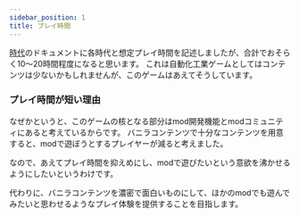 ```yaml
---
sidebar_position: 1
title: プレイ時間
---
```


[時代](/docs/gdd/level-design/generation)のドキュメントに各時代と想定プレイ時間を記述しましたが、合計でおそらく10～20時間程度になると思います。
これは自動化工業ゲームとしてはコンテンツは少ないかもしれませんが、このゲームはあえてそうしています。

### プレイ時間が短い理由

なぜかというと、このゲームの核となる部分はmod開発機能とmodコミュニティにあると考えているからです。
バニラコンテンツで十分なコンテンツを用意すると、modで遊ぼうとするプレイヤーが減ると考えました。

なので、あえてプレイ時間を抑えめにし、modで遊びたいという意欲を沸かせるようにしたいというわけです。

代わりに、バニラコンテンツを濃密で面白いものにして、ほかのmodでも遊んでみたいと思わせるようなプレイ体験を提供することを目指します。

